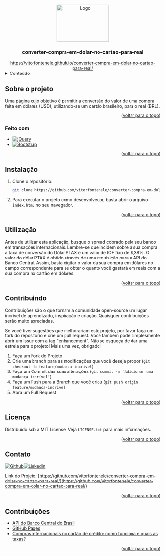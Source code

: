 <a name="readme-top"></a>

<div align="center">
  <a href="https://github.com/vitorfontenele/converter-compra-em-dolar-no-cartao-para-real">
    <img src="https://images.unsplash.com/photo-1623118176012-9b0c6fa0712d?ixlib=rb-4.0.3&ixid=MnwxMjA3fDB8MHxwaG90by1wYWdlfHx8fGVufDB8fHx8&auto=format&fit=crop&w=1470&q=80" alt="Logo" width="170" height="120">
  </a>
  <h3 align="center">converter-compra-em-dolar-no-cartao-para-real</h3>
  <a href="https://vitorfontenele.github.io/converter-compra-em-dolar-no-cartao-para-real//">https://vitorfontenele.github.io/converter-compra-em-dolar-no-cartao-para-real/</a>
</div>

<!-- Conteúdo -->
<details>
  <summary>Conteúdo</summary>
  <ol>
    <li>
      <a href="#sobre-o-projeto">Sobre o projeto</a>
      <ul>
        <li><a href="#feito-com">Feito com</a></li>
      </ul>
    </li>
    <li>
      <a href="#instalação">Instalação</a>
    </li>
    <li><a href="#utilização">Utilização</a></li>
    <li><a href="#contribuindo">Contribuindo</a></li>
    <li><a href="#licença">Licença</a></li>
    <li><a href="#contato">Contato</a></li>
    <li><a href="#contribuições">Contribuições</a></li>
  </ol>
</details>

<!-- SOBRE O PROJETO -->
## Sobre o projeto

Uma página cujo objetivo é permitir a conversão do valor de uma compra feita em dólares (USD), utilizando-se um cartão brasileiro, para o real (BRL).

<p align="right">(<a href="#readme-top">voltar para o topo</a>)</p>

### Feito com


* [![jQuery][jQuery.com]][jQuery-url]
* [![Bootstrap][Bootstrap.com]][Bootstrap-url]

<p align="right">(<a href="#readme-top">voltar para o topo</a>)</p>




<!-- INSTALAÇÃO -->
## Instalação

1. Clone o repositório:
   ```sh
   git clone https://github.com/vitorfontenele/converter-compra-em-dolar-no-cartao-para-real.git
   ```
2. Para executar o projeto como desenvolvedor, basta abrir o arquivo `index.html` no seu navegador.

<p align="right">(<a href="#readme-top">voltar para o topo</a>)</p>

<!-- UTILIZAÇÃO -->
## Utilização

Antes de utilizar esta aplicação, busque o spread cobrado pelo seu banco em transações internacionais. Lembre-se que incidem sobre a sua compra a taxa de conversão do Dólar PTAX e um valor de IOF fixo de 6,38%. O valor do dólar PTAX é obtido através de uma requisição para a API do Banco Central. Assim, basta digitar o valor da sua compra em dólares no campo correspondente para se obter o quanto você gastará em reais com a sua compra no cartão em dólares.

<p align="right">(<a href="#readme-top">voltar para o topo</a>)</p>

<!-- CONTRIBUINDO -->
## Contribuindo

Contribuições são o que tornam a comunidade open-source um lugar incrível de aprendizado, inspiração e criação. Quaisquer contribuições serão muito apreciadas.

Se você tiver sugestões que melhorariam este projeto, por favor faça um fork do repositório e crie um pull request. Você também pode simplesmente abrir um issue com a tag "enhancement".
Não se esqueça de dar uma estrela para o projeto! Mais uma vez, obrigado!

1. Faça um Fork do Projeto
2. Crie uma branch para as modificações que você deseja propor (`git checkout -b feature/mudanca-incrivel`)
3. Faça um Commit das suas alterações (`git commit -m 'Adicionar uma mudança incrível'`)
4. Faça um Push para a Branch que você criou (`git push origin feature/mudanca-incrivel`)
5. Abra um Pull Request

<p align="right">(<a href="#readme-top">voltar para o topo</a>)</p>

<!-- LICENSE -->
## Licença

Distribuído sob a MIT License. Veja `LICENSE.txt` para mais informações.

<p align="right">(<a href="#readme-top">voltar para o topo</a>)</p>

<!-- CONTATO -->
## Contato

[![Github][github-shield]][github-url][![Linkedin][linkedin-shield]][linkedin-url]

Link do Projeto: [https://github.com/vitorfontenele/converter-compra-em-dolar-no-cartao-para-real/](https://github.com/vitorfontenele/converter-compra-em-dolar-no-cartao-para-real/)

<p align="right">(<a href="#readme-top">voltar para o topo</a>)</p>

<!-- CONTRIBUIÇÕES -->
## Contribuições

* [API do Banco Central do Brasil](https://olinda.bcb.gov.br/olinda/servico/PTAX/versao/v1/swagger-ui3#/)
* [GitHub Pages](https://pages.github.com)
* [Compras internacionais no cartão de crédito: como funciona e quais as taxas?](https://www.iq.com.br/cartoes/artigos/compras-internacionais-cartoes)

<p align="right">(<a href="#readme-top">voltar para o topo</a>)</p>

<!-- MARKDOWN LINKS & IMAGES -->
[Bootstrap.com]: https://img.shields.io/badge/Bootstrap-563D7C?style=for-the-badge&logo=bootstrap&logoColor=white
[Bootstrap-url]: https://getbootstrap.com
[jQuery.com]: https://img.shields.io/badge/jQuery-0769AD?style=for-the-badge&amp;logo=jquery&amp;logoColor=white
[jQuery-url]: https://api.jquery.com/
[linkedin-shield]: https://img.shields.io/badge/LinkedIn-0077B5?style=for-the-badge&logo=linkedin&logoColor=white
[linkedin-url]: https://www.linkedin.com/in/vitor-fontenele/
[github-shield]: https://img.shields.io/badge/GitHub-100000?style=for-the-badge&logo=github&logoColor=white
[github-url]: https://github.com/vitorfontenele

